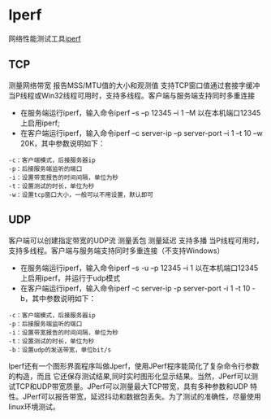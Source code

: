 # Iperf

网络性能测试工具[iperf](https://iperf.fr/)

## TCP
测量网络带宽
报告MSS/MTU值的大小和观测值
支持TCP窗口值通过套接字缓冲
当P线程或Win32线程可用时，支持多线程。客户端与服务端支持同时多重连接

* 在服务端运行iperf，输入命令iperf –s –p 12345 –i 1 –M 以在本机端口12345上启用iperf;
* 在客户端运行iperf，输入命令iperf –c server-ip –p server-port –i 1 –t 10 –w 20K，其中参数说明如下：
```
-c：客户端模式，后接服务器ip
-p：后接服务端监听的端口
-i：设置带宽报告的时间间隔，单位为秒
-t：设置测试的时长，单位为秒
-w：设置tcp窗口大小，一般可以不用设置，默认即可
```

## UDP

客户端可以创建指定带宽的UDP流
测量丢包
测量延迟
支持多播
当P线程可用时，支持多线程。客户端与服务端支持同时多重连接（不支持Windows）


* 在服务端运行iperf，输入命令iperf –s -u –p 12345 –i 1 以在本机端口12345上启用iperf，并运行于udp模式
* 在客户端运行iperf，输入命令iperf -c server-ip -p server-port -i 1 -t 10 -b，其中参数说明如下：
```
-c：客户端模式，后接服务器ip
-p：后接服务端监听的端口
-i：设置带宽报告的时间间隔，单位为秒
-t：设置测试的时长，单位为秒
-b：设置udp的发送带宽，单位bit/s
```


Iperf还有一个图形界面程序叫做Jperf，使用JPerf程序能简化了复杂命令行参数的构造，而且 它还保存测试结果,同时实时图形化显示结果。当然，JPerf可以测试TCP和UDP带宽质量。JPerf可以测量最大TCP带宽，具有多种参数和UDP 特性。JPerf可以报告带宽，延迟抖动和数据包丢失。为了测试的准确性，尽量使用linux环境测试。